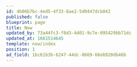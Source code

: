 ```yaml
---
id: 4b06b7bc-4ed5-4f33-8ae2-5d0447dcb842
published: false
blueprint: page
title: Now
updated_by: 73a44fc3-f8d3-4d01-9c7e-095429bb71dc
updated_at: 1661514645
template: now/index
position: 1
ad_field: 1bc61b3b-6247-44dc-8669-66eb920db46b
---
```

